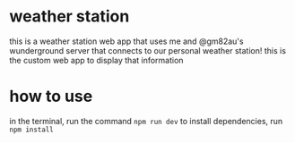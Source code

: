 # weather station

this is a weather station web app that uses 
me and @gm82au's wunderground server that 
connects to our personal weather station!
this is the custom web app to display 
that information

# how to use

in the terminal, run the command
```npm run dev```
to install dependencies, run
```npm install```